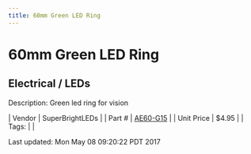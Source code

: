 ```yaml
---
title: 60mm Green LED Ring
---
```


# 60mm Green LED Ring
## Electrical / LEDs
Description: 	Green led ring for vision 

| Vendor | SuperBrightLEDs | 
| Part # | [AE60-G15](https://www.superbrightleds.com/moreinfo/led-headlight-accent-lights/led-halo-angel-eye-headlight-accent-lights/49/) | 
| Unit Price | $4.95 | 
| Tags: |  | 

Last updated: Mon May 08 09:20:22 PDT 2017